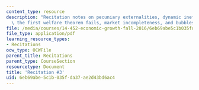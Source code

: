 ```yaml
---
content_type: resource
description: "Recitation notes on pecuniary externalities, dynamic inefficiency, why\
  \ the first welfare theorem fails, market incompleteness, and bubbles.\r\n."
file: /media/courses/14-452-economic-growth-fall-2016/6eb69abe5c1b035fda37ae2d43bd6ac4_MIT14_452F16_rec3.pdf
file_type: application/pdf
learning_resource_types:
- Recitations
ocw_type: OCWFile
parent_title: Recitations
parent_type: CourseSection
resourcetype: Document
title: 'Recitation #3'
uid: 6eb69abe-5c1b-035f-da37-ae2d43bd6ac4
---
```

